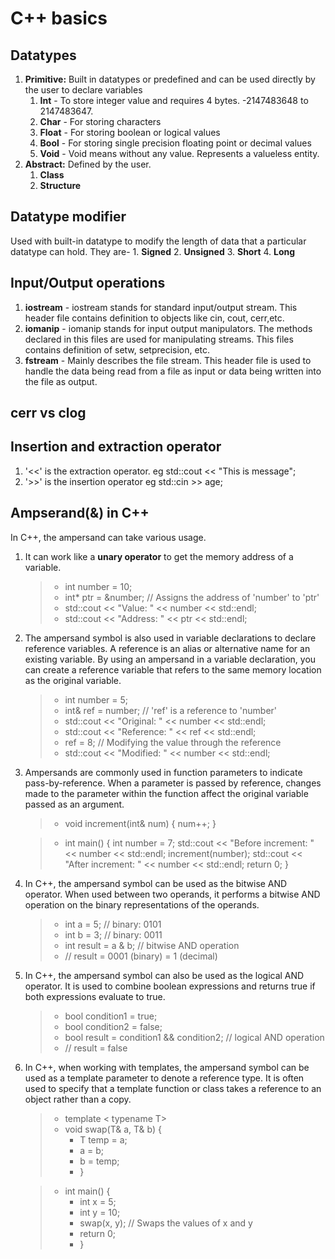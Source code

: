# C++ basics

## Datatypes
1. **Primitive:** Built in datatypes or predefined and can be used directly by the user to declare variables
   1. **Int** - To store integer value and requires 4 bytes. -2147483648 to 2147483647.
   2. **Char** - For storing characters
   3. **Float** - For storing boolean or logical values
   4. **Bool** - For storing single precision floating point or decimal values
   5. **Void** - Void means without any value. Represents a valueless entity.
2. **Abstract:** Defined by the user.
   1. **Class**
   2. **Structure**

## Datatype modifier
Used with built-in datatype to modify the length of data that a particular datatype can hold. They are-
    1. **Signed**
    2. **Unsigned**
    3. **Short**
    4. **Long**

## Input/Output operations
1. **iostream** - iostream stands for standard input/output stream. This header file contains definition to objects like cin, cout, cerr,etc.
2. **iomanip** - iomanip stands for input output manipulators. The methods declared in this files are used for manipulating streams. This files contains definition of setw, setprecision, etc.
3. **fstream** - Mainly describes the file stream. This header file is used to handle the data being read from a file as input or data being written into the file as output.


## cerr vs clog

## Insertion and extraction operator
1. '<<' is the extraction operator. eg std::cout << "This is message";
2. '>>' is the insertion operator eg std::cin >> age;

## Ampserand(&) in C++
In C++, the ampersand can take various usage.
1. It can work like a **unary operator** to get the memory address of a variable.
    > - int number = 10; 
    > - int* ptr = &number;  // Assigns the address of 'number' to 'ptr'
    > - std::cout << "Value: " << number << std::endl;
    > - std::cout << "Address: " << ptr << std::endl;

2. The ampersand symbol is also used in variable declarations to declare reference variables. A reference is an alias or alternative name for an existing variable. By using an ampersand in a variable declaration, you can create a reference variable that refers to the same memory location as the original variable.
   > - int number = 5;
   > - int& ref = number;  // 'ref' is a reference to 'number'
   > - std::cout << "Original: " << number << std::endl;
   > - std::cout << "Reference: " << ref << std::endl;
   > - ref = 8;  // Modifying the value through the reference
   > - std::cout << "Modified: " << number << std::endl;

3. Ampersands are commonly used in function parameters to indicate pass-by-reference. When a parameter is passed by reference, changes made to the parameter within the function affect the original variable passed as an argument.
   > - void increment(int& num) {
        num++;
        }
    
   > - int main() {
        int number = 7;
        std::cout << "Before increment: " << number << std::endl;
        increment(number);
        std::cout << "After increment: " << number << std::endl;
        return 0;
    }

4. In C++, the ampersand symbol can be used as the bitwise AND operator. When used between two operands, it performs a bitwise AND operation on the binary representations of the operands.
    > - int a = 5;    // binary: 0101
    > - int b = 3;    // binary: 0011
    > - int result = a & b;  // bitwise AND operation
    > - // result = 0001 (binary) = 1 (decimal)

5. In C++, the ampersand symbol can also be used as the logical AND operator. It is used to combine boolean expressions and returns true if both expressions evaluate to true.
   > - bool condition1 = true;
   > - bool condition2 = false;
   > - bool result = condition1 && condition2;  // logical AND operation
   > - // result = false
   
6. In C++, when working with templates, the ampersand symbol can be used as a template parameter to denote a reference type. It is often used to specify that a template function or class takes a reference to an object rather than a copy.
   > - template < typename T>
   > - void swap(T& a, T& b) {
   >   - T temp = a;
   >   - a = b;
   >   - b = temp;
   >   - }

   > - int main() {
   >   - int x = 5;
   >   - int y = 10;
   >   - swap(x, y);  // Swaps the values of x and y
   >   -  return 0;
   >   - }